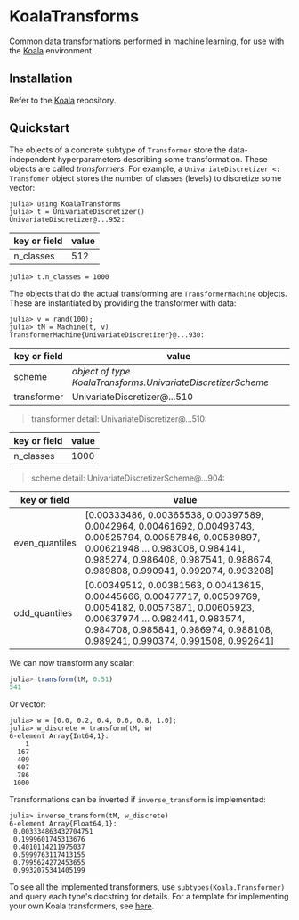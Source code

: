 # KoalaTransforms

Common data transformations performed in machine learning, for use
with the [Koala](https://github.com/ablaom/Koala.jl) environment. 

## Installation

Refer to the [Koala](https://github.com/ablaom/Koala.jl) repository.

## Quickstart

The objects of a concrete subtype of `Transformer` store the
data-independent hyperparameters describing some transformation. These
objects are called *transformers*. For example, a
`UnivariateDiscretizer <: Transfomer` object stores the number of
classes (levels) to discretize some vector:

````
julia> using KoalaTransforms
julia> t = UnivariateDiscretizer()
UnivariateDiscretizer@...952: 
````

key or field            | value
------------------------|------------------------------------------------
n_classes               | 512

````
julia> t.n_classes = 1000
````

The objects that do the actual transforming are `TransformerMachine`
objects. These are instantiated by providing the transformer with
data:
    
````
julia> v = rand(100);
julia> tM = Machine(t, v)
TransformerMachine{UnivariateDiscretizer}@...930:
````

key or field            | value
------------------------|------------------------------------------------
scheme                  | *object of type KoalaTransforms.UnivariateDiscretizerScheme*
transformer             | UnivariateDiscretizer@...510

> transformer detail:
UnivariateDiscretizer@...510: 

key or field            | value
------------------------|------------------------------------------------
n_classes               | 1000

> scheme detail:
UnivariateDiscretizerScheme@...904: 

key or field            | value
------------------------|------------------------------------------------
even_quantiles          | [0.00333486, 0.00365538, 0.00397589, 0.0042964, 0.00461692, 0.00493743, 0.00525794, 0.00557846, 0.00589897, 0.00621948  …  0.983008, 0.984141, 0.985274, 0.986408, 0.987541, 0.988674, 0.989808, 0.990941, 0.992074, 0.993208]
odd_quantiles           | [0.00349512, 0.00381563, 0.00413615, 0.00445666, 0.00477717, 0.00509769, 0.0054182, 0.00573871, 0.00605923, 0.00637974  …  0.982441, 0.983574, 0.984708, 0.985841, 0.986974, 0.988108, 0.989241, 0.990374, 0.991508, 0.992641]

We can now transform any scalar:

````julia
julia> transform(tM, 0.51)
541
````

Or vector:

````
julia> w = [0.0, 0.2, 0.4, 0.6, 0.8, 1.0];
julia> w_discrete = transform(tM, w)
6-element Array{Int64,1}:
    1
  167
  409
  607
  786
 1000
````

Transformations can be inverted if `inverse_transform` is implemented:

````
julia> inverse_transform(tM, w_discrete)
6-element Array{Float64,1}:
 0.003334863432704751
 0.1999601745313676
 0.4010114211975037
 0.5999763117413155
 0.7995624272453655
 0.9932075341405199
````

To see all the implemented transformers, use
`subtypes(Koala.Transformer)` and query each type's docstring for
details. For a template for implementing your own Koala transformers,
see
[here](https://github.com/ablaom/KoalaLow.jl/blob/master/src/TransformerTemplate.jl).
